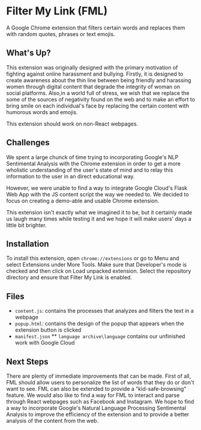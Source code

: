 # Filter My Link (FML)

A Google Chrome extension that filters certain words and replaces them with random quotes, phrases or text emojis.

## What's Up?
This extension was originally designed with the primary motivation of fighting against online harassment and bullying. Firstly, it is designed to create awareness about the thin line between being friendly and harassing women through digital content that degrade the integrity of woman on social platforms. Also,in a world full of stress, we wish that we replace the some of the sources of negativity found on the web and to make an effort to bring smile on each individual's face by replacing the certain content with humorous words and emojis.

This extension should work on non-React webpages.

## Challenges
We spent a large chunck of time trying to incorporating Google's NLP Sentimental Analysis with the Chrome extension in order to get a more wholistic understanding of the user's state of mind and to relay this information to the user in an direct educational way.

However, we were unable to find a way to integrate Google Cloud's Flask Web App with the JS content script the way we needed to. We decided to focus on creating a demo-able and usable Chrome extension.

This extension isn't exactly what we imagined it to be, but it certainly made us laugh many times while testing it and we hope it will make users' days a little bit brighter.

## Installation
To install this extension, open ``chrome://extensions`` or go to Menu and select Extensions under More Tools. Make sure that Developer's mode is checked and then click on Load unpacked extension. Select the repository directory and ensure that Filter My Link is enabled. 

## Files
* ``content.js``: contains the processes that analyzes and filters the text in a webpage
* ``popup.html``: contains the design of the popup that appears when the extension button is clicked
* ``manifest.json``
** ``language archive\language`` contains our unfinished work with Google Cloud

## Next Steps
There are plenty of immediate improvements that can be made. First of all, FML should allow users to personalize the list of words that they do or don't want to see. FML can also be extended to provide a "kid-safe-browsing" feature. We would also like to find a way for FML to interact and parse through React webpages such as Facebook and Instagram. We hope to find a way to incorporate Google's Natural Language Processing Sentimental Analysis to improve the efficiency of the extension and to provide a better analysis of the content from the web. 
